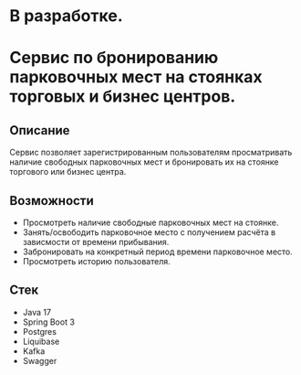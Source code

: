 # В разработке.
# Сервис по бронированию парковочных мест на стоянках торговых и бизнес центров.
## Описание
Сервис позволяет зарегистрированным пользователям просматривать наличие свободных
парковочных мест и бронировать их на стоянке торгового или бизнес центра.

## Возможности
- Просмотреть наличие свободные парковочных мест на стоянке.
- Занять/освободить парковочное место с получением расчёта в зависмости от времени прибывания.
- Забронировать на конкретный период времени парковочное место.
- Просмотреть историю пользователя.

## Стек
- Java 17
- Spring Boot 3
- Postgres
- Liquibase
- Kafka
- Swagger